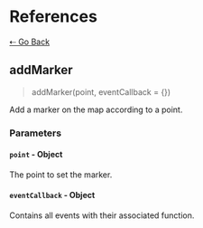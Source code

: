 # References

[&#8672; Go Back](../references/)

## addMarker

> addMarker(point, eventCallback = {})

Add a marker on the map according to a point.

### Parameters

#### `point` - Object

The point to set the marker.

#### `eventCallback` - Object

Contains all events with their associated function.

